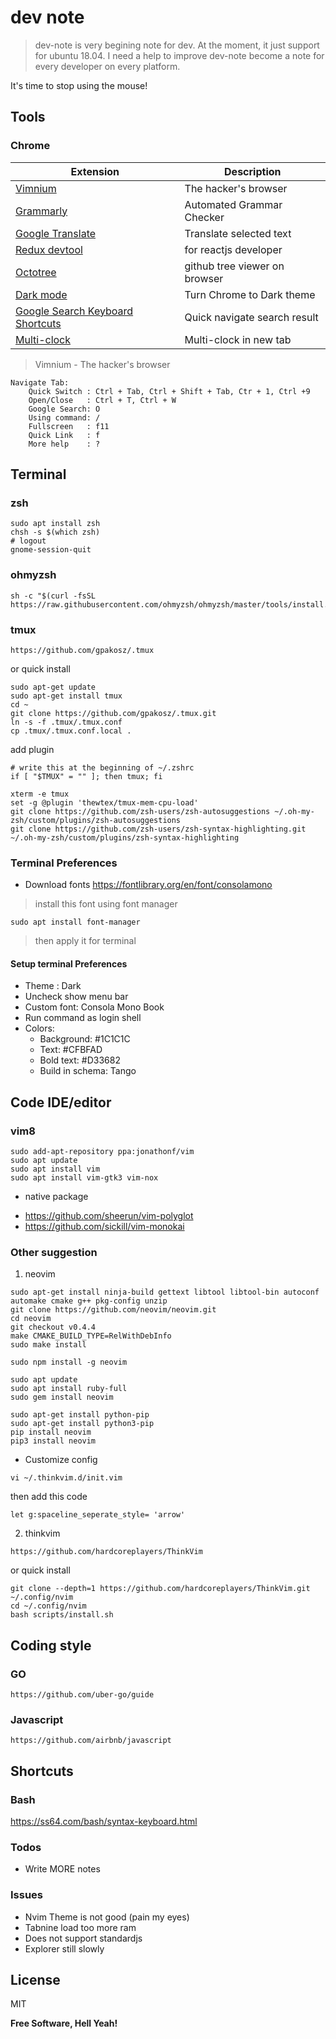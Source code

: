 # dev note 

> dev-note is very begining note for dev. At the moment, it just support for ubuntu 18.04. I need a help to improve dev-note become a note for every developer on every platform.

It's time to stop using the mouse!

## Tools

### Chrome

| Extension | Description |
| ------ | ------ |
| [Vimnium](https://chrome.google.com/webstore/detail/vimium/dbepggeogbaibhgnhhndojpepiihcmeb) | The hacker's browser |
| [Grammarly](https://chrome.google.com/webstore/detail/grammarly-for-chrome/kbfnbcaeplbcioakkpcpgfkobkghlhen) | Automated Grammar Checker |
| [Google Translate](https://chrome.google.com/webstore/detail/google-translate/aapbdbdomjkkjkaonfhkkikfgjllcleb?hl=vi) | Translate selected text |
| [Redux devtool](https://chrome.google.com/webstore/detail/redux-devtools/lmhkpmbekcpmknklioeibfkpmmfibljd?hl=vi) | for reactjs developer |
| [Octotree](https://chrome.google.com/webstore/detail/octotree/bkhaagjahfmjljalopjnoealnfndnagc?hl=vi) | github tree viewer on browser |
| [Dark mode](https://chrome.google.com/webstore/detail/dark-mode/dmghijelimhndkbmpgbldicpogfkceaj?hl=vi) | Turn Chrome to Dark theme |
| [Google Search Keyboard Shortcuts ](https://chrome.google.com/webstore/detail/google-search-keyboard-sh/iobmefdldoplhmonnnkchglfdeepnfhd?hl=vi) | Quick navigate search result |
| [Multi-clock]() | Multi-clock in new tab |

> Vimnium - The hacker's browser
```
Navigate Tab: 
    Quick Switch : Ctrl + Tab, Ctrl + Shift + Tab, Ctr + 1, Ctrl +9
    Open/Close   : Ctrl + T, Ctrl + W
    Google Search: O
    Using command: /
    Fullscreen   : f11
    Quick Link   : f
    More help    : ?
```
## Terminal 
### zsh
```
sudo apt install zsh
chsh -s $(which zsh)
# logout 
gnome-session-quit
```

### ohmyzsh
```
sh -c "$(curl -fsSL https://raw.githubusercontent.com/ohmyzsh/ohmyzsh/master/tools/install.sh)"
```
### tmux
```
https://github.com/gpakosz/.tmux
```
or quick install
```
sudo apt-get update
sudo apt-get install tmux
cd ~
git clone https://github.com/gpakosz/.tmux.git
ln -s -f .tmux/.tmux.conf
cp .tmux/.tmux.conf.local .
```
add plugin
```
# write this at the beginning of ~/.zshrc
if [ "$TMUX" = "" ]; then tmux; fi
```
```
xterm -e tmux
set -g @plugin 'thewtex/tmux-mem-cpu-load'
git clone https://github.com/zsh-users/zsh-autosuggestions ~/.oh-my-zsh/custom/plugins/zsh-autosuggestions
git clone https://github.com/zsh-users/zsh-syntax-highlighting.git ~/.oh-my-zsh/custom/plugins/zsh-syntax-highlighting
```
### Terminal Preferences
- Download fonts
https://fontlibrary.org/en/font/consolamono
> install this font using font manager
```
sudo apt install font-manager
```
> then apply it for terminal

#### Setup terminal Preferences
  + Theme : Dark
  + Uncheck show menu bar
  + Custom font: Consola Mono Book
  + Run command as login shell
  + Colors:
    - Background: #1C1C1C
    - Text: #CFBFAD
    - Bold text: #D33682
    - Build in schema: Tango

## Code IDE/editor
### vim8
```
sudo add-apt-repository ppa:jonathonf/vim
sudo apt update
sudo apt install vim
sudo apt install vim-gtk3 vim-nox
```
* native package
- https://github.com/sheerun/vim-polyglot
- https://github.com/sickill/vim-monokai

### Other suggestion
1. neovim 
```
sudo apt-get install ninja-build gettext libtool libtool-bin autoconf automake cmake g++ pkg-config unzip
git clone https://github.com/neovim/neovim.git
cd neovim
git checkout v0.4.4
make CMAKE_BUILD_TYPE=RelWithDebInfo
sudo make install

sudo npm install -g neovim

sudo apt update
sudo apt install ruby-full
sudo gem install neovim

sudo apt-get install python-pip
sudo apt-get install python3-pip
pip install neovim
pip3 install neovim
```
- Customize config
```
vi ~/.thinkvim.d/init.vim
```
then add this code
```
let g:spaceline_seperate_style= 'arrow'
```
2. thinkvim 
```
https://github.com/hardcoreplayers/ThinkVim
```
or quick install
```
git clone --depth=1 https://github.com/hardcoreplayers/ThinkVim.git ~/.config/nvim
cd ~/.config/nvim
bash scripts/install.sh
```

## Coding style
### GO 
```
https://github.com/uber-go/guide
```

### Javascript 
```
https://github.com/airbnb/javascript
```
## Shortcuts

### Bash
https://ss64.com/bash/syntax-keyboard.html

### Todos
 - Write MORE notes
### Issues
 - Nvim Theme is not good (pain my eyes)
 - Tabnine load too more ram
 - Does not support standardjs
 - Explorer still slowly
 
License
----

MIT


**Free Software, Hell Yeah!**
